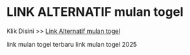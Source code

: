# LINK ALTERNATIF mulan togel

Klik Disini >> <a href="https://linksto.pages.dev/">Link Alternatif mulan togel </a>

link mulan togel terbaru
link mulan togel 2025